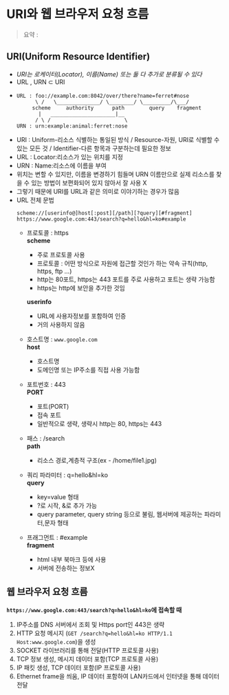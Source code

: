 # URI와 웹 브라우저 요청 흐름
> 요약 :

## URI(Uniform Resource Identifier)
 - *URI는 로케이터(Locator), 이름(Name) 또는 둘 다 추가로 분류될 수 있다*
 - URL , URN ⊂ URI
 - ```
   URL : foo://example.com:8042/over/there?name=ferret#nose
         \ /   \______________/ \________/ \_________/\___/
        scheme     authority      path        query    fragment
          |   _____________________|__
         / \ /                        \
   URN : urn:example:animal:ferret:nose
   ```
 - URI : Uniform-리소스 식별하는 통일된 방식 / Resource-자원, URI로 식별할 수 있는 모든 것 / Identifier-다른 항목과 구분하는데 필요한 정보
 - URL : Locator:리소스가 있는 위치를 지정
 - URN : Name:리소스에 이름을 부여
 - 위치는 변할 수 있지만, 이름을 변경하기 힘들며 URN 이름만으로 실제 리소스를 찾을 수 있는 방법이 보편화되어 있지 않아서 잘 사용 X
 - 그렇기 때문에 URI를 URL과 같은 의미로 이야기하는 경우가 많음
 - URL 전체 문법
   ```
   scheme://[userinfo@]host[:post][/path][?query][#fragment]
   https://www.google.com:443/search?q=hello&hl=ko#example
   ```
   - 프로토콜 : https   
     **scheme**
     - 주로 프로토콜 사용
     - 프로토콜 : 어떤 방식으로 자원에 접근할 것인가 하는 약속 규칙(http, https, ftp ...)
     - http는 80포트, https는 443 포트를 주로 사용하고 포트는 생략 가능함
     - https는 http에 보안을 추가한 것임

     **userinfo**
     - URL에 사용자정보를 포함하여 인증
     - 거의 사용하지 않음
          
   - 호스트명 : `www.google.com`   
     **host**
     - 호스트명
     - 도메인명 또는 IP주소를 직접 사용 가능함
          
   - 포트번호 : 443   
     **PORT**   
     - 포트(PORT)
     - 접속 포트
     - 일반적으로 생략, 생략시 http는 80, https는 443
          
   - 패스 : /search   
     **path**
     - 리소스 경로,계층적 구조(ex - /home/file1.jpg)
        
   - 쿼리 파라미터 : q=hello&hl=ko   
     **query**
     - key=value 형태
     - ?로 시작, &로 추가 가능
     - query parameter, query string 등으로 불림, 웹서버에 제공하는 파라미터,문자 형태
     
   - 프래그먼트 : #example   
     **fragment**
     - html 내부 북마크 등에 사용
     - 서버에 전송하는 정보X
       
## 웹 브라우저 요청 흐름
 **`https://www.google.com:443/search?q=hello&hl=ko`에 접속할 때**   
 1. IP주소를 DNS 서버에서 조회 및 Https port인 443은 생략
 2. HTTP 요청 메시지 (`GET /search?q=hello&hl=ko HTTP/1.1 Host:www.google.com`)을 생성
 3. SOCKET 라이브러리를 통해 전달(HTTP 프로토콜 사용)
 4. TCP 정보 생성, 메시지 데이터 포함(TCP 프로토콜 사용)
 5. IP 패킷 생성, TCP 데이터 포함(IP 프로토콜 사용)
 6. Ethernet frame을 씌움, IP 데이터 포함하여 LAN카드에서 인터넷을 통해 데이터 전달

